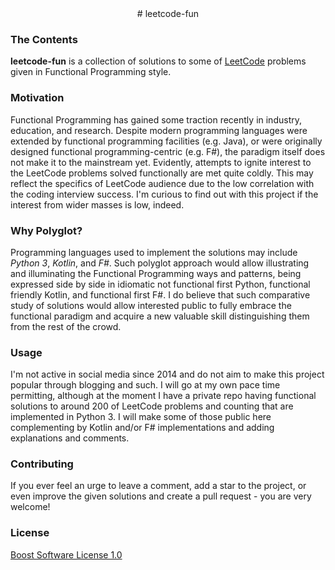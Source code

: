 <div style="text-align: center;">
# leetcode-fun
</div>


### The Contents
**leetcode-fun** is a collection of solutions to some of [LeetCode](https://leetcode.com/) problems
given in Functional Programming style.

### Motivation
Functional Programming has gained some traction recently in industry, education, and research. Despite modern
programming languages were extended by functional programming facilities (e.g. Java), or were originally designed 
functional programming-centric (e.g. F#), the paradigm itself does not make it to the mainstream yet. Evidently,
attempts to ignite interest to the LeetCode problems solved functionally are met quite coldly.
This may reflect the specifics of LeetCode audience due to the low correlation with the coding interview success. I'm
curious to find out with this project if the interest from wider masses is low, indeed.


### Why Polyglot?
Programming languages used to implement the solutions may include _Python 3_, _Kotlin_, and _F#_.
Such polyglot approach would allow illustrating and illuminating the Functional Programming ways and patterns, being
expressed side by side in idiomatic not functional first Python, functional friendly Kotlin, and functional first F#.
I do believe that such comparative study of solutions would allow interested public to fully embrace the functional
paradigm and acquire a new valuable skill distinguishing them from the rest of the crowd.

### Usage
I'm not active in social media since 2014 and do not aim to make this project popular through blogging and such.
I will go at my own pace time permitting, although at the moment I have a private repo having functional solutions to
around 200 of LeetCode problems and counting that are implemented in Python 3. I will make some of those public here
complementing by Kotlin and/or F# implementations and adding explanations and comments.

### Contributing
If you ever feel an urge to leave a comment, add a star to the project, or even improve the given solutions and create
a pull request - you are very welcome!

### License
[Boost Software License 1.0](https://choosealicense.com/licenses/bsl-1.0/)